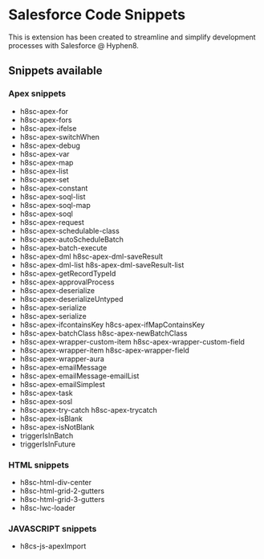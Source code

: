 # Salesforce Code Snippets

This is extension has been created to streamline and simplify development processes with Salesforce @ Hyphen8.

## Snippets available

### Apex snippets
- h8sc-apex-for
- h8sc-apex-fors
- h8sc-apex-ifelse
- h8sc-apex-switchWhen
- h8sc-apex-debug
- h8sc-apex-var
- h8sc-apex-map
- h8sc-apex-list
- h8sc-apex-set
- h8sc-apex-constant
- h8sc-apex-soql-list
- h8sc-apex-soql-map
- h8sc-apex-soql
- h8sc-apex-request
- h8sc-apex-schedulable-class
- h8sc-apex-autoScheduleBatch
- h8sc-apex-batch-execute
- h8sc-apex-dml h8sc-apex-dml-saveResult
- h8sc-apex-dml-list h8s-apex-dml-saveResult-list
- h8sc-apex-getRecordTypeId
- h8sc-apex-approvalProcess
- h8sc-apex-deserialize
- h8sc-apex-deserializeUntyped
- h8sc-apex-serialize
- h8sc-apex-serialize
- h8sc-apex-ifcontainsKey h8cs-apex-ifMapContainsKey
- h8sc-apex-batchClass h8sc-apex-newBatchClass
- h8sc-apex-wrapper-custom-item h8sc-apex-wrapper-custom-field
- h8sc-apex-wrapper-item h8sc-apex-wrapper-field
- h8sc-apex-wrapper-aura
- h8sc-apex-emailMessage
- h8sc-apex-emailMessage-emailList
- h8sc-apex-emailSimplest
- h8sc-apex-task
- h8sc-apex-sosl
- h8sc-apex-try-catch h8sc-apex-trycatch
- h8sc-apex-isBlank
- h8sc-apex-isNotBlank
- triggerIsInBatch
- triggerIsInFuture

### HTML snippets
- h8sc-html-div-center
- h8sc-html-grid-2-gutters
- h8sc-html-grid-3-gutters
- h8sc-lwc-loader

### JAVASCRIPT snippets
- h8cs-js-apexImport
